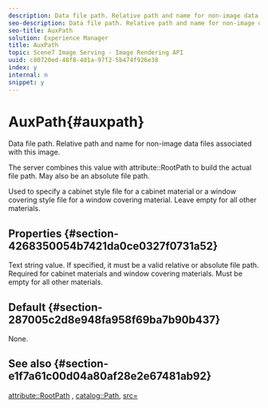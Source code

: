 ```yaml
---
description: Data file path. Relative path and name for non-image data files associated with this image.
seo-description: Data file path. Relative path and name for non-image data files associated with this image.
seo-title: AuxPath
solution: Experience Manager
title: AuxPath
topic: Scene7 Image Serving - Image Rendering API
uuid: c80720ed-48f8-4d1a-97f2-5b474f926e38
index: y
internal: n
snippet: y
---
```


# AuxPath{#auxpath}

Data file path. Relative path and name for non-image data files associated with this image.

The server combines this value with attribute::RootPath to build the actual file path. May also be an absolute file path.

Used to specify a cabinet style file for a cabinet material or a window covering style file for a window covering material. Leave empty for all other materials.

## Properties {#section-4268350054b7421da0ce0327f0731a52}

Text string value. If specified, it must be a valid relative or absolute file path. Required for cabinet materials and window covering materials. Must be empty for all other materials.

## Default {#section-287005c2d8e948fa958f69ba7b90b437}

None.

## See also {#section-e1f7a61c00d04a80af28e2e67481ab92}

[attribute::RootPath](../../../../../ir_api/material_cat/image-rendering-api-ref/c-ir-material-catalog/c-ir-attributes-reference/r-ir-rootpath.md#reference-a4d7c96b62e14fcbad1740c702f160f3) , [catalog::Path](../../../../../ir_api/material_cat/image-rendering-api-ref/c-ir-material-catalog/c-ir-material-data-reference/r-ir-path.md#reference-59ebb624250a4965ad1737578a2ab590), [src=](../../../../../ir_api/http_protocol/image-rendering-api-ref/c-ir-http-protocol-ref/c-ir-http-protocol-command-reference/r-ir-src.md#reference-62c98abad22149d68d405ed6aaff8272) 
